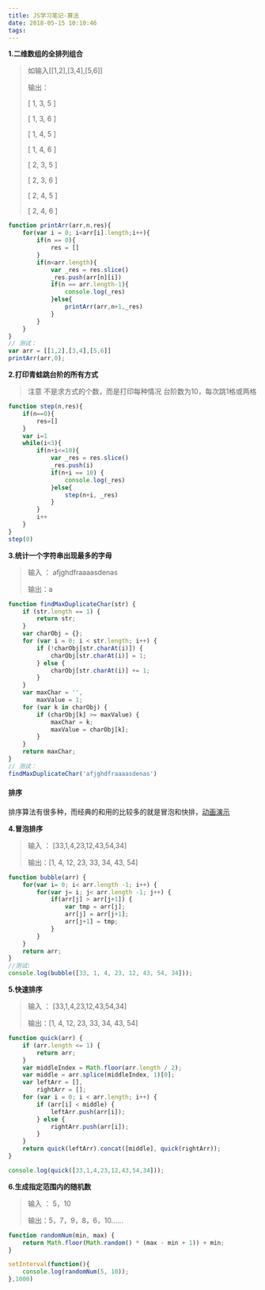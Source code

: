 ```yaml
---
title: JS学习笔记-算法
date: 2018-05-15 10:10:46
tags:
---
```


**1.二维数组的全排列组合**

> 如输入[[1,2],[3,4],[5,6]] 
>
>   输出： 
>
>   [ 1, 3, 5 ] 
>
>   [ 1, 3, 6 ] 
>
>   [ 1, 4, 5 ] 
>
>   [ 1, 4, 6 ] 
>
>   [ 2, 3, 5 ] 
>
>   [ 2, 3, 6 ] 
>
>   [ 2, 4, 5 ] 
>
>   [ 2, 4, 6 ]

```javascript
function printArr(arr,n,res){
    for(var i = 0; i<arr[i].length;i++){
        if(n == 0){
            res = []
        }
        if(n<arr.length){
            var _res = res.slice()
            _res.push(arr[n][i])
            if(n == arr.length-1){
                console.log(_res)
            }else{
                printArr(arr,n+1,_res)
            }
        }
    }
}
// 测试：
var arr = [[1,2],[3,4],[5,6]]
printArr(arr,0);
```

**2.打印青蛙跳台阶的所有方式**

> 注意 不是求方式的个数，而是打印每种情况   台阶数为10，每次跳1格或两格

```javascript
function step(n,res){
    if(n==0){
        res=[]
    }
    var i=1
    while(i<3){
        if(n+i<=10){
            var _res = res.slice()
            _res.push(i)
            if(n+i == 10) {
                console.log(_res)
            }else{
                step(n+i, _res)
            }
        }
        i++
    }
}
step(0)
```

**3.统计一个字符串出现最多的字母**

> 输入 ： afjghdfraaaasdenas 
>
> 输出：a

```javascript
function findMaxDuplicateChar(str) {
    if (str.length == 1) {
        return str;
    }
    var charObj = {};
    for (var i = 0; i < str.length; i++) {
        if (!charObj[str.charAt(i)]) {
            charObj[str.charAt(i)] = 1;
        } else {
            charObj[str.charAt(i)] += 1;
        }
    }
    var maxChar = '',
        maxValue = 1;
    for (var k in charObj) {
        if (charObj[k] >= maxValue) {
            maxChar = k;
            maxValue = charObj[k];
        }
    }
    return maxChar;
}
// 测试：
findMaxDuplicateChar('afjghdfraaaasdenas')
```

#### 排序

排序算法有很多种，而经典的和用的比较多的就是冒泡和快排，[动画演示](http://jsdo.it/norahiko/oxIy/fullscreen)

**4.冒泡排序**

> 输入 ： [33,1,4,23,12,43,54,34]
>
> 输出：[1, 4, 12, 23, 33, 34, 43, 54]

```javascript
function bubble(arr) {
    for(var i= 0; i< arr.length -1; i++) {
        for(var j= i; j< arr.length -1; j++) {
            if(arr[j] > arr[j+1]) {
                var tmp = arr[j];
                arr[j] = arr[j+1];
                arr[j+1] = tmp;
            }
        }
    }
    return arr;
}
//测试:
console.log(bubble([33, 1, 4, 23, 12, 43, 54, 34]));
```

**5.快速排序**

> 输入 ： [33,1,4,23,12,43,54,34]
>
> 输出：[1, 4, 12, 23, 33, 34, 43, 54]

```javascript
function quick(arr) {
    if (arr.length <= 1) {
        return arr;
    }
    var middleIndex = Math.floor(arr.length / 2);
    var middle = arr.splice(middleIndex, 1)[0];
    var leftArr = [],
        rightArr = [];
    for (var i = 0; i < arr.length; i++) {
        if (arr[i] < middle) {
            leftArr.push(arr[i]);
        } else {
            rightArr.push(arr[i]);
        }
    }
    return quick(leftArr).concat([middle], quick(rightArr));
}

console.log(quick([33,1,4,23,12,43,54,34]));
```

**6.生成指定范围内的随机数**

> 输入 ： 5，10
>
> 输出：5，7，9，8，6，10…...

```javascript
function randomNum(min, max) {
    return Math.floor(Math.random() * (max - min + 1)) + min;
}

setInterval(function(){
    console.log(randomNum(5, 10));
},1000)
```

